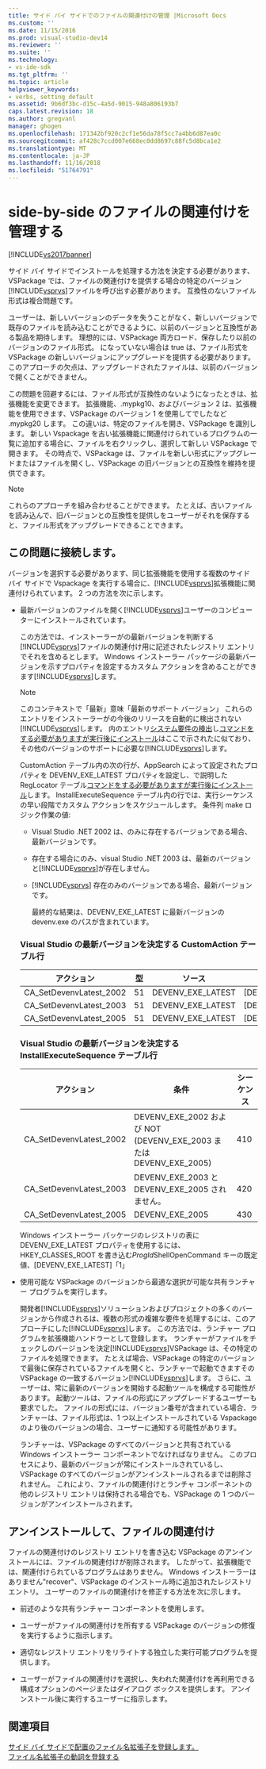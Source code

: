 ```yaml
---
title: サイド バイ サイドでのファイルの関連付けの管理 |Microsoft Docs
ms.custom: ''
ms.date: 11/15/2016
ms.prod: visual-studio-dev14
ms.reviewer: ''
ms.suite: ''
ms.technology:
- vs-ide-sdk
ms.tgt_pltfrm: ''
ms.topic: article
helpviewer_keywords:
- verbs, setting default
ms.assetid: 9b6df3bc-d15c-4a5d-9015-948a806193b7
caps.latest.revision: 18
ms.author: gregvanl
manager: ghogen
ms.openlocfilehash: 171342bf920c2cf1e56da78f5cc7a4bb6d87ea0c
ms.sourcegitcommit: af428c7ccd007e668ec0dd8697c88fc5d8bca1e2
ms.translationtype: MT
ms.contentlocale: ja-JP
ms.lasthandoff: 11/16/2018
ms.locfileid: "51764791"
---
```

# <a name="managing-side-by-side-file-associations"></a>side-by-side のファイルの関連付けを管理する
[!INCLUDE[vs2017banner](../includes/vs2017banner.md)]

サイド バイ サイドでインストールを処理する方法を決定する必要があります、VSPackage では、ファイルの関連付けを提供する場合の特定のバージョン[!INCLUDE[vsprvs](../includes/vsprvs-md.md)]ファイルを呼び出す必要があります。 互換性のないファイル形式は複合問題です。  
  
 ユーザーは、新しいバージョンのデータを失うことがなく、新しいバージョンで既存のファイルを読み込むことができるように、以前のバージョンと互換性がある製品を期待します。 理想的には、VSPackage 両方ロード、保存したり以前のバージョンのファイル形式。 になっていない場合は true は、ファイル形式を VSPackage の新しいバージョンにアップグレードを提供する必要があります。 このアプローチの欠点は、アップグレードされたファイルは、以前のバージョンで開くことができません。  
  
 この問題を回避するには、ファイル形式が互換性のないようになったときは、拡張機能を変更できます。 拡張機能、.mypkg10、およびバージョン 2 は、拡張機能を使用できます、VSPackage のバージョン 1 を使用してでしたなど .mypkg20 します。 この違いは、特定のファイルを開き、VSPackage を識別します。 新しい Vspackage を古い拡張機能に関連付けられているプログラムの一覧に追加する場合に、ファイルを右クリックし、選択して新しい VSPackage で開きます。 その時点で、VSPackage は、ファイルを新しい形式にアップグレードまたはファイルを開くし、VSPackage の旧バージョンとの互換性を維持を提供できます。  
  
> [!NOTE]
>  これらのアプローチを組み合わせることができます。 たとえば、古いファイルを読み込んで、旧バージョンとの互換性を提供しをユーザーがそれを保存すると、ファイル形式をアップグレードできることできます。  
  
## <a name="facing-the-problem"></a>この問題に接続します。  
 バージョンを選択する必要があります、同じ拡張機能を使用する複数のサイド バイ サイドで Vspackage を実行する場合に、[!INCLUDE[vsprvs](../includes/vsprvs-md.md)]拡張機能に関連付けられています。 2 つの方法を次に示します。  
  
- 最新バージョンのファイルを開く[!INCLUDE[vsprvs](../includes/vsprvs-md.md)]ユーザーのコンピューターにインストールされています。  
  
   この方法では、インストーラーがの最新バージョンを判断する[!INCLUDE[vsprvs](../includes/vsprvs-md.md)]ファイルの関連付け用に記述されたレジストリ エントリでそれを含めるとします。 Windows インストーラー パッケージの最新バージョンを示すプロパティを設定するカスタム アクションを含めることができます[!INCLUDE[vsprvs](../includes/vsprvs-md.md)]します。  
  
  > [!NOTE]
  >  このコンテキストで「最新」意味「最新のサポート バージョン」 これらのエントリをインストーラーがの今後のリリースを自動的に検出されない[!INCLUDE[vsprvs](../includes/vsprvs-md.md)]します。 内のエントリ[システム要件の検出](../extensibility/internals/detecting-system-requirements.md)し[コマンドをする必要がありますが実行後にインストール](../extensibility/internals/commands-that-must-be-run-after-installation.md)はここで示されたに似ており、その他のバージョンのサポートに必要な[!INCLUDE[vsprvs](../includes/vsprvs-md.md)]します。  
  
   CustomAction テーブル内の次の行が、AppSearch によって設定されたプロパティを DEVENV_EXE_LATEST プロパティを設定し、で説明した RegLocator テーブル[コマンドをする必要がありますが実行後にインストール](../extensibility/internals/commands-that-must-be-run-after-installation.md)します。 InstallExecuteSequence テーブル内の行では、実行シーケンスの早い段階でカスタム アクションをスケジュールします。 条件列 make ロジック作業の値:  
  
  - Visual Studio .NET 2002 は、のみに存在するバージョンである場合、最新バージョンです。  
  
  - 存在する場合にのみ、visual Studio .NET 2003 は、最新のバージョンと[!INCLUDE[vsprvs](../includes/vsprvs-md.md)]が存在しません。  
  
  - [!INCLUDE[vsprvs](../includes/vsprvs-md.md)] 存在のみのバージョンである場合、最新バージョンです。  
  
    最終的な結果は、DEVENV_EXE_LATEST に最新バージョンの devenv.exe のパスが含まれています。  
  
  ### <a name="customaction-table-rows-that-determine-the-latest-version-of-visual-studio"></a>Visual Studio の最新バージョンを決定する CustomAction テーブル行  
  
  |アクション|型|ソース|ターゲット|  
  |------------|----------|------------|------------|  
  |CA_SetDevenvLatest_2002|51|DEVENV_EXE_LATEST|[DEVENV_EXE_2002]|  
  |CA_SetDevenvLatest_2003|51|DEVENV_EXE_LATEST|[DEVENV_EXE_2003]|  
  |CA_SetDevenvLatest_2005|51|DEVENV_EXE_LATEST|[DEVENV_EXE_2005]|  
  
  ### <a name="installexecutesequence-table-rows-that-determine-the-latest-version-of-visual-studio"></a>Visual Studio の最新バージョンを決定する InstallExecuteSequence テーブル行  
  
  |アクション|条件|シーケンス|  
  |------------|---------------|--------------|  
  |CA_SetDevenvLatest_2002|DEVENV_EXE_2002 および NOT (DEVENV_EXE_2003 または DEVENV_EXE_2005)|410|  
  |CA_SetDevenvLatest_2003|DEVENV_EXE_2003 と DEVENV_EXE_2005 されません。|420|  
  |CA_SetDevenvLatest_2005|DEVENV_EXE_2005|430|  
  
   Windows インストーラー パッケージのレジストリの表に DEVENV_EXE_LATEST プロパティを使用するには、HKEY_CLASSES_ROOT を書き込む*ProgId*ShellOpenCommand キーの既定値、[DEVENV_EXE_LATEST]「1」  
  
- 使用可能な VSPackage のバージョンから最適な選択が可能な共有ランチャー プログラムを実行します。  
  
   開発者[!INCLUDE[vsprvs](../includes/vsprvs-md.md)]ソリューションおよびプロジェクトの多くのバージョンから作成されるは、複数の形式の複雑な要件を処理するには、このアプローチにした[!INCLUDE[vsprvs](../includes/vsprvs-md.md)]します。 この方法では、ランチャー プログラムを拡張機能ハンドラーとして登録します。 ランチャーがファイルをチェックしのバージョンを決定[!INCLUDE[vsprvs](../includes/vsprvs-md.md)]VSPackage は、その特定のファイルを処理できます。 たとえば場合、VSPackage の特定のバージョンで最後に保存されているファイルを開くと、ランチャーで起動できますその VSPackage の一致するバージョン[!INCLUDE[vsprvs](../includes/vsprvs-md.md)]します。 さらに、ユーザーは、常に最新のバージョンを開始する起動ツールを構成する可能性があります。 起動ツールは、ファイルの形式にアップグレードするユーザーも要求でした。 ファイルの形式には、バージョン番号が含まれている場合、ランチャーは、ファイル形式は、1 つ以上インストールされている Vspackage のより後のバージョンの場合、ユーザーに通知する可能性があります。  
  
   ランチャーは、VSPackage のすべてのバージョンと共有されている Windows インストーラー コンポーネントでなければなりません。 このプロセスにより、最新のバージョンが常にインストールされているし、VSPackage のすべてのバージョンがアンインストールされるまでは削除されません。 これにより、ファイルの関連付けとランチャ コンポーネントの他のレジストリ エントリは保持される場合でも、VSPackage の 1 つのバージョンがアンインストールされます。  
  
## <a name="uninstall-and-file-associations"></a>アンインストールして、ファイルの関連付け  
 ファイルの関連付けのレジストリ エントリを書き込む VSPackage のアンインストールには、ファイルの関連付けが削除されます。 したがって、拡張機能では、関連付けられているプログラムはありません。 Windows インストーラーはありません"recover"、VSPackage のインストール時に追加されたレジストリ エントリ。 ユーザーのファイルの関連付けを修正する方法を次に示します。  
  
-   前述のような共有ランチャー コンポーネントを使用します。  
  
-   ユーザーがファイルの関連付けを所有する VSPackage のバージョンの修復を実行するように指示します。  
  
-   適切なレジストリ エントリをリライトする独立した実行可能プログラムを提供します。  
  
-   ユーザーがファイルの関連付けを選択し、失われた関連付けを再利用できる構成オプションのページまたはダイアログ ボックスを提供します。 アンインストール後に実行するユーザーに指示します。  
  
## <a name="see-also"></a>関連項目  
 [サイド バイ サイドで配置のファイル名拡張子を登録します。](../extensibility/registering-file-name-extensions-for-side-by-side-deployments.md)   
 [ファイル名拡張子の動詞を登録する](../extensibility/registering-verbs-for-file-name-extensions.md)

